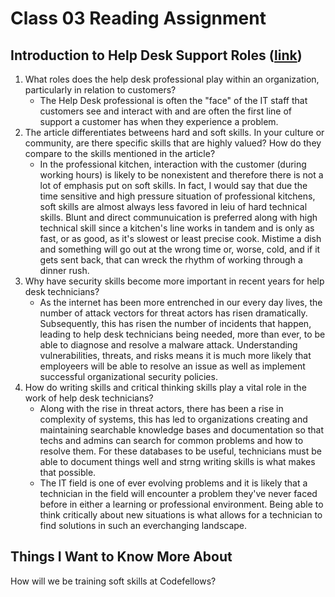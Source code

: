 # Class 03 Reading Assignment

## Introduction to Help Desk Support Roles ([link](https://www.pearsonitcertification.com/articles/article.aspx?p=2260779&seqNum=5))

1. What roles does the help desk professional play within an organization, particularly in relation to customers?
   - The Help Desk professional is often the "face" of the IT staff that customers see and interact with and are often the first line of support a customer has when they experience a problem. 
2. The article differentiates betweens hard and soft skills. In your culture or community, are there specific skills that are highly valued? How do they compare to the skills mentioned in the article? 
   - In the professional kitchen, interaction with the customer (during working hours) is likely to be nonexistent and therefore there is not a lot of emphasis put on soft skills. In fact, I would say that due the time sensitive and high pressure situation of professional kitchens, soft skills are almost always less favored in leiu of hard technical skills. Blunt and direct communuication is preferred along with high technical skill since a kitchen's line works in tandem and is only as fast, or as good, as it's slowest or least precise cook. Mistime a dish and something will go out at the wrong time or, worse, cold, and if it gets sent back, that can wreck the rhythm of working through a dinner rush. 
3. Why have security skills become more important in recent years for help desk technicians?
   - As the internet has been more entrenched in our every day lives, the number of attack vectors for threat actors has risen dramatically. Subsequently, this has risen the number of incidents that happen, leading to help desk technicians being needed, more than ever, to be able to diagnose and resolve a malware attack. Understanding vulnerabilities, threats, and risks means it is much more likely that employeers will be able to resolve an issue as well as implement successful organizational security policies. 
4. How do writing skills and critical thinking skills play a vital role in the work of help desk technicians?
   - Along with the rise in threat actors, there has been a rise in complexity of systems, this has led to organizations creating and maintaining searchable knowledge bases and documentation so that techs and admins can search for common problems and how to resolve them. For these databases to be useful, technicians must be able to document things well and strng writing skills is what makes that possible. 
   - The IT field is one of ever evolving problems and it is likely that a technician in the field will encounter a problem they've never faced before in either a learning or professional environment. Being able to think critically about new situations is what allows for a technician to find solutions in such an everchanging landscape. 


## Things I Want to Know More About
How will we be training soft skills at Codefellows?
